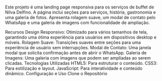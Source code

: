 Este projeto é uma landing page responsiva para os serviços de buffet de Nilva Delfino. A página inclui seções para serviços, história, gastronomia e uma galeria de fotos. Apresenta rolagem suave, um modal de contato pelo WhatsApp e uma galeria de imagens com funcionalidade de ampliação.

Recursos
Design Responsivo: Otimizado para vários tamanhos de tela, garantindo uma ótima experiência para usuários em dispositivos desktop e móveis.
Rolagem Suave: Transições suaves entre seções para uma experiência de usuário sem interrupções.
Modal de Contato: Uma janela modal que solicita confirmação antes de abrir o WhatsApp.
Galeria de Imagens: Uma galeria com imagens que podem ser ampliadas ao serem clicadas.
Tecnologias Utilizadas
HTML5: Para estruturar o conteúdo.
CSS3: Para estilização e layout.
JavaScript: Para interatividade e conteúdo dinâmico.
Configuração e Uso
Clone o Repositório

